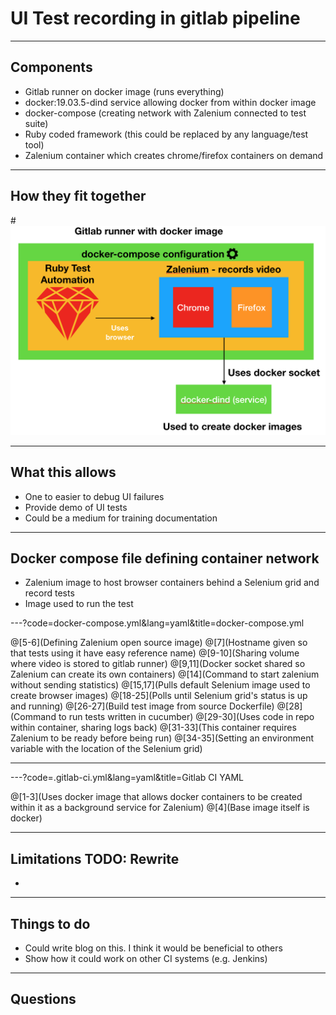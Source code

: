 # UI Test recording in gitlab pipeline

---

## Components

* Gitlab runner on docker image (runs everything)
* docker:19.03.5-dind service allowing docker from within docker image
* docker-compose (creating network with Zalenium connected to test suite)
* Ruby coded framework (this could be replaced by any language/test tool)
* Zalenium container which creates chrome/firefox containers on demand

---

## How they fit together

#![Recording Configuration](assets/img/RecordingConfig.png)

---

## What this allows

* One to easier to debug UI failures
* Provide demo of UI tests
* Could be a medium for training documentation

---

## Docker compose file defining container network

* Zalenium image to host browser containers behind a Selenium grid and record tests
* Image used to run the test 

---?code=docker-compose.yml&lang=yaml&title=docker-compose.yml

@[5-6](Defining Zalenium open source image)
@[7](Hostname given so that tests using it have easy reference name)
@[9-10](Sharing volume where video is stored to gitlab runner)
@[9,11](Docker socket shared so Zalenium can create its own containers)
@[14](Command to start zalenium without sending statistics)
@[15,17](Pulls default Selenium image used to create browser images)
@[18-25](Polls until Selenium grid's status is up and running)
@[26-27](Build test image from source Dockerfile)
@[28](Command to run tests written in cucumber)
@[29-30](Uses code in repo within container, sharing logs back)
@[31-33](This container requires Zalenium to be ready before being run)
@[34-35](Setting an environment variable with the location of the Selenium grid)

---

---?code=.gitlab-ci.yml&lang=yaml&title=Gitlab CI YAML

@[1-3](Uses docker image that allows docker containers to be created within it as a background service for Zalenium)
@[4](Base image itself is docker)

---

## Limitations TODO: Rewrite

* 

---

## Things to do

* Could write blog on this. I think it would be beneficial to others
* Show how it could work on other CI systems (e.g. Jenkins)

---

## Questions
